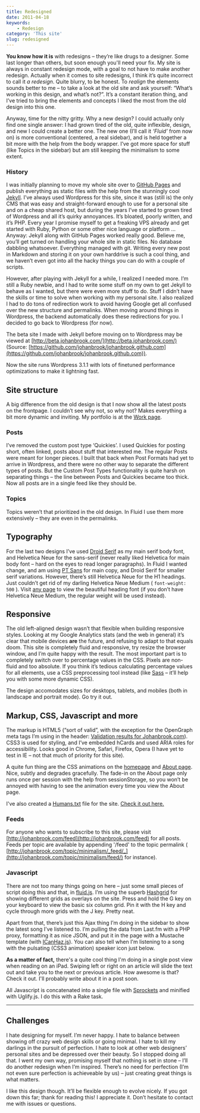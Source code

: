 ```yaml
---
title: Redesigned
date: 2011-04-18
keywords:
    - Redesign
category: 'This site'
slug: redesigned
---
```


**You know how it is** with redesigns – they’re like drugs to a designer. Some last longer than
others, but soon enough you'll need your fix. My site is always in constant redesign mode, with a
goal to not have to make another redesign. Actually when it comes to site redesigns, I think it’s
quite incorrect to call it _a redesign_. Quite blurry, to be honest. To _realign_ the elements
sounds better to me – to take a look at the old site and ask yourself: “What’s working in this
design, and what’s not?”. It’s a constant iteration thing, and I’ve tried to bring the elements and
concepts I liked the most from the old design into this one.

Anyway, time for the nitty gritty. Why a new design? I could actually only find one single answer: I
had grown tired of the old, quite inflexible, design, and new I could create a better one. The new
one (I’ll call it _‘Fluid’_ from now on) is more conventional (centered, a real sidebar), and is
held together a bit more with the help from the body wrapper. I’ve got more space for stuff (like
Topics in the sidebar) but am still keeping the minimalism to some extent.

### History

I was initially planning to move my whole site over to [GitHub Pages](http://pages.github.com/) and
publish everything as static files with the help from the stunningly cool
[Jekyll](http://jekyllrb.com/). I’ve always used Wordpress for this site, since it was (still is)
the only CMS that was easy and straight-forward enough to use for a personal site and on a cheap
shared host, but during the years I’ve started to grown tired of Wordpress and all it’s quirky
annoyances. It’s bloated, poorly written, and it’s PHP. Every year I promise myself to get a
freaking VPS already and get started with Ruby, Python or some other nice language or platform …
Anyway: Jekyll along with GitHub Pages worked really good. Believe me, you’ll get turned on handling
your whole site in static files. No database dabbling whatsoever. Everything managed with git.
Writing every new post in Markdown and storing it on your own harddrive is such a cool thing, and we
haven’t even got into all the hacky things you can do with a couple of scripts.

However, after playing with Jekyll for a while, I realized I needed more. I’m still a Ruby newbie,
and I had to write some stuff on my own to get Jekyll to behave as I wanted, but there were even
more stuff to do. Stuff I didn’t have the skills or time to solve when working with my personal
site. I also realized I had to do tons of redirection work to avoid having Google get all confused
over the new structure and permalinks. When moving around things in Wordpress, the backend
automatically does these redirections for you. I decided to go back to Wordpress (for now).

The beta site I made with Jekyll before moving on to Wordpress may be viewed at
[http://beta.johanbrook.com/](http://beta.johanbrook.com/) (Source:
[https://github.com/johanbrook/johanbrook.github.com](https://github.com/johanbrook/johanbrook.github.com)).

Now the site runs Wordpress 3.1.1 with lots of finetuned performance optimizations to make it
lightning fast.

## Site structure

A big difference from the old design is that I now show all the latest posts on the frontpage. I
couldn’t see why not, so why not? Makes everything a bit more dynamic and inviting. My portfolio is
at the [Work page](http://johanbrook.com/work).

### Posts

I’ve removed the custom post type ‘Quickies’. I used Quickies for posting short, often linked, posts
about stuff that interested me. The regular Posts were meant for longer pieces. I built that back
when Post Formats had yet to arrive in Wordpress, and there were no other way to separate the
different types of posts. But the Custom Post Types functionality is quite harsh on separating
things – the line between Posts and Quickies became too thick. Now all posts are in a single feed
like they should be.

### Topics

Topics weren’t that prioritized in the old design. In Fluid I use them more extensively – they are
even in the permalinks.

## Typography

For the last two designs I’ve used
[Droid Serif](http://www.google.com/webfonts/family?family=Droid+Serif&subset=latin) as my main
serif body font, and Helvetica Neue for the sans-serif (never really liked Helvetica for main body
font – hard on the eyes to read longer paragraphs). In Fluid I wanted change, and am using
[PT Sans](http://www.google.com/webfonts/family?family=PT+Sans&subset=latin) for main copy, and
Droid Serif for smaller serif variations. However, there’s still Helvetica Neue for the H1 headings.
Just couldn’t get rid of my darling Helvetica Neue Medium ( `font-weight: 500` ). Visit
[any page](http://johanbrook.com/heroes/) to view the beautiful heading font (if you don’t have
Helvetica Neue Medium, the regular weight will be used instead).

## Responsive

The old left-aligned design wasn’t that flexible when building responsive styles. Looking at my
Google Analytics stats (and the web in general) it’s clear that mobile devices **are** the future,
and refusing to adapt to that equals doom. This site is completely fluid and responsive, try resize
the browser window, and I’m quite happy with the result. The most important part is to completely
switch over to percentage values in the CSS. Pixels are non-fluid and too absolute. If you think
it’s tedious calculating percentage values for all elements, use a CSS preprocessing tool instead
(like [Sass](http://sass-lang.com) – it’ll help you with some more dynamic CSS).

The design accomodates sizes for desktops, tablets, and mobiles (both in landscape and portrait
mode). Go try it out.

## Markup, CSS, Javascript and more

The markup is HTML5 (“sort of valid”, with the exception for the OpenGraph meta tags I’m using in
the header:
[Validation results for Johanbrook.com](http://validator.nu/?doc=http%3A%2F%2Fjohanbrook.com%2F)).
CSS3 is used for styling, and I’ve embedded hCards and used ARIA roles for accessibility. Looks good
in Chrome, Safari, Firefox, Opera (I have yet to test in IE – not that much of priority for this
site).

A quite fun thing are the CSS animations on the [homepage](http://johanbrook.com) and
[About page](http://johanbrook.com/about). Nice, subtly and degrades gracefully. The fade-in on the
About page only runs once per session with the help from sessionStorage, so you won’t be annoyed
with having to see the animation every time you view the About page.

I've also created a [Humans.txt](http://humanstxt.org) file for the site.
[Check it out here.](http://johanbrook.com/humans.txt)

### Feeds

For anyone who wants to subscribe to this site, please visit
[http://johanbrook.com/feed](http://johanbrook.com/feed) for all posts. Feeds per topic are
available by appending '/feed' to the topic permalink (
[http://johanbrook.com/topic/minimalism/_feed/_](http://johanbrook.com/topic/minimalism/feed/) for
instance).

### Javascript

There are not too many things going on here – just some small pieces of script doing this and that,
in [fluid.js](http://johanbrook.com/site/wp-content/themes/fluid/static/js/fluid.js). I’m using the
superb [Hashgrid](http://hashgrid.com) for showing different grids as overlays on the site. Press
and hold the G key on your keyboard to view the basic six column grid. Pin it with the H key and
cycle through more grids with the J key. Pretty neat.

Apart from that, there’s just this Ajax thing I’m doing in the sidebar to show the latest song I’ve
listened to. I’m pulling the data from Last.fm with a PHP proxy, formatting it as nice JSON, and put
it in the page with a Mustache template (with [ICanHaz.js](icanhazjs.com)). You can also tell when
I'm listening to a song with the pulsating (CSS3 animation) speaker icon just below.

**As a matter of fact,** there's a quite cool thing I'm doing in a single post view when reading on
an iPad. Swiping left or right on an article will slide the text out and take you to the next or
previous article. How awesome is that? Check it out. I'll probably write about it in a post soon.

All Javascript is concatenated into a single file with [Sprockets](http://getsprockets.org/) and
minified with Uglify.js. I do this with a Rake task.

---

## Challenges

I hate designing for myself. I’m never happy. I hate to balance between showing off crazy web design
skills or going minimal. I hate to kill my darlings in the pursuit of perfection. I hate to look at
other web designers’ personal sites and be depressed over their beauty. So I stopped doing all that.
I went my own way, promising myself that nothing is set in stone – I’ll do another redesign when I’m
inspired. There’s no need for perfection (I’m not even sure perfection is achieveable by us) – just
creating great things is what matters.

I like this design though. It’ll be flexible enough to evolve nicely. If you got down this far;
thank for reading this! I appreciate it. Don’t hesitate to contact me with issues or questions.
